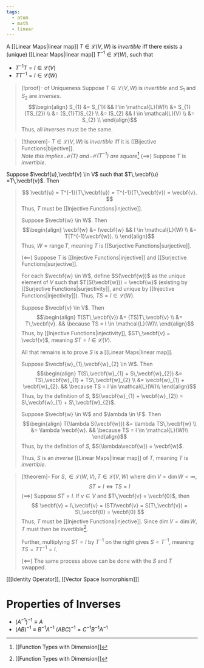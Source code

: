```yaml
---
tags:
  - atom
  - math
  - linear
---
```

A [[Linear Maps|linear map]] $T \in \mathcal{L}(V,W)$ is *invertible* iff there exists a (unique) [[Linear Maps|linear map]] $T^{-1} \in \mathcal{L}(W)$, such that
- $T^{-1}T = I \in \mathcal{L}(V)$
- $TT^{-1} = I \in \mathcal{L}(W)$

> [!proof]- of Uniqueness
> Suppose $T \in \mathcal{L}(V,W)$ is *invertible* and $S_{1}$ and $S_{2}$ are *inverses*.
> $$\begin{align}
> 	S_{1} &= S_{1}I && I \in \mathcal{L}(W)\\
> 	&= S_{1}(TS_{2}) \\
> 	&= (S_{1}T)S_{2} \\
> 	&= IS_{2} && I \in \mathcal{L}(V) \\
> 	&= S_{2} \\
> \end{align}$$
> Thus, all *inverses* must be the same.

> [!theorem]- $T \in \mathcal{L}(V,W)$ is *invertible* iff it is [[Bijective Functions|bijective]].<br/> *Note this implies $\mathit{\mathcal{M}(T)}$ and $\mathit{\mathcal{M}(T^{-1})}$ are square*[^1]
> ($\implies$)
> Suppose $T$ is *invertible*.
> 
Suppose $\vecbf{u},\vecbf{v} \in V$ such that $T\,\vecbf{u} =T\,\vecbf{v}$. Then
> $$ \vecbf{u} = T^{-1}(T\,\vecbf{u}) = T^{-1}(T\,\vecbf{v}) = \vecbf{v}. $$
> Thus, $T$ must be [[Injective Functions|injective]].
> 
> Suppose $\vecbf{w} \in W$. Then
> $$\begin{align}
> 	\vecbf{w} &= I\vecbf{w} && I \in \mathcal{L}(W) \\
> 	&= T(T^{-1}\vecbf{w}). \\
> \end{align}$$
> Thus, $W = \text{range}\,T$, meaning $T$ is [[Surjective Functions|surjective]].
> 
> ($\impliedby$)
> Suppose $T$ is [[Injective Functions|injective]] and [[Surjective Functions|surjective]].
> 
> For each $\vecbf{w} \in W$, define $S(\vecbf{w})$ as the unique element of $V$ such that $T(S(\vecbf{w})) = \vecbf{w}$ (existing by [[Surjective Functions|surjectivity]], and unique by [[Injective Functions|injectivity]]). Thus, $TS = I \in \mathcal{L}(W)$.
> 
> Suppose $\vecbf{v} \in V$. Then
> $$\begin{align}
> 	T(ST\,\vecbf{v}) &= (TS)T\,\vecbf{v} \\
> 	&= T\,\vecbf{v}. && \because TS = I \in \mathcal{L}(W)\\
> \end{align}$$
> Thus, by [[Injective Functions|injectivity]], $ST\,\vecbf{v} = \vecbf{v}$, meaning $ST = I \in \mathcal{L}(V)$.
> 
> All that remains is to prove $S$ is a [[Linear Maps|linear map]].
> 
> Suppose $\vecbf{w}_{1},\vecbf{w}_{2} \in W$. Then
> $$\begin{align}
> 	T(S\,\vecbf{w}_{1} + S\,\vecbf{w}_{2}) &= TS\,\vecbf{w}_{1} + TS\,\vecbf{w}_{2} \\
> 	&= \vecbf{w}_{1} + \vecbf{w}_{2}. && \because TS = I \in \mathcal{L}(W)\\
> \end{align}$$
> Thus, by the definition of $S$, $S(\vecbf{w}_{1} + \vecbf{w}_{2}) = S\,\vecbf{w}_{1} + S\,\vecbf{w}_{2}$.
> 
> Suppose $\vecbf{w} \in W$ and $\lambda \in \F$. Then
> $$\begin{align}
> 	T(\lambda S(\vecbf{w})) &= \lambda TS\,\vecbf{w} \\
> 	&= \lambda \vecbf{w}. && \because TS = I \in \mathcal{L}(W)\\
> \end{align}$$
> Thus, by the definition of $S$, $S(\lambda\vecbf{w}) = \vecbf{w}$.
> 
> Thus, $S$ is an *inverse* [[Linear Maps|linear map]] of $T$, meaning $T$ is *invertible*.

> [!theorem]- For $S, \in \mathcal{L}(W,V), T \in \mathcal{L}(V,W)$ where $\text{dim}\,V =\text{dim}\,W<\infty$, <br/> $$ST = I \iff TS = I$$
> ($\implies$)
> Suppose $ST = I$. If $v \in V$ and $T\,\vecbf{v} = \vecbf{0}$, then
> $$ \vecbf{v} = I\,\vecbf{v} = (ST)\vecbf{v} = S(T\,\vecbf{v}) = S\,\vecbf{0} = \vecbf{0} $$
> Thus, $T$ must be [[Injective Functions|injective]]. Since $\text{dim}\,V =\text{dim}\,W$, $T$ must then be invertible[^1].
> 
> Further, multiplying $ST = I$ by $T^{-1}$ on the right gives $S = T^{-1}$, meaning $TS = TT^{-1} = I$.
> 
> ($\impliedby$)
> The same process above can be done with the $S$ and $T$ swapped.

\[[[Identity Operator]], [[Vector Space Isomorphism]]\]
# Properties of Inverses
 - $\left(A^{-1}\right)^{-1} \equiv A$
 - $(AB)^{-1} \equiv B^{-1}A^{-1}$
   $\left(ABC\right)^{-1} = C^{-1}B^{-1}A^{-1}$


[^1]: [[Function Types with Dimension]]
